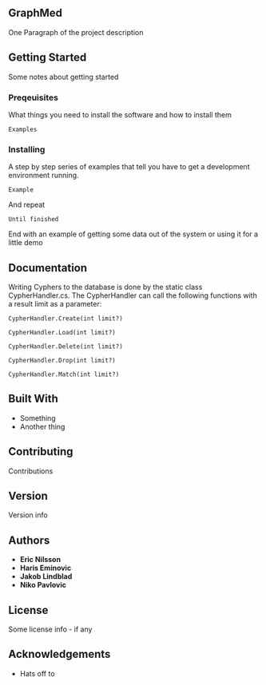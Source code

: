 ## GraphMed

One Paragraph of the project description

## Getting Started

Some notes about getting started

### Preqeuisites

What things you need to install the software and how to install them

```
Examples
```

### Installing

A step by step series of examples that tell you have to get a development environment running. 
```
Example
``` 
And repeat
```
Until finished
```
End with an example of getting some data out of the system or using it for a little demo

## Documentation

Writing Cyphers to the database is done by the static class CypherHandler.cs. 
The CypherHandler can call the following functions with a result limit as a parameter: 
```
CypherHandler.Create(int limit?)
```
```
CypherHandler.Load(int limit?)
```
```
CypherHandler.Delete(int limit?)
```
```
CypherHandler.Drop(int limit?)
```
```
CypherHandler.Match(int limit?)
```

## Built With

* Something
* Another thing

## Contributing 

Contributions

## Version

Version info

## Authors

* **Eric Nilsson** 
* **Haris Eminovic**
* **Jakob Lindblad**
* **Niko Pavlovic**

## License

Some license info - if any

## Acknowledgements

* Hats off to 
